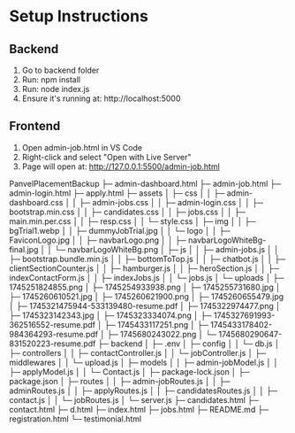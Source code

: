 # Setup Instructions

## Backend
1. Go to backend folder
2. Run: npm install
3. Run: node index.js
4. Ensure it's running at: http://localhost:5000

## Frontend
1. Open admin-job.html in VS Code
2. Right-click and select "Open with Live Server"
3. Page will open at: http://127.0.0.1:5500/admin-job.html



PanvelPlacementBackup
├─ admin-dashboard.html
├─ admin-job.html
├─ admin-login.html
├─ apply.html
├─ assets
│  ├─ css
│  │  ├─ admin-dashboard.css
│  │  ├─ admin-jobs.css
│  │  ├─ admin-login.css
│  │  ├─ bootstrap.min.css
│  │  ├─ candidates.css
│  │  ├─ jobs.css
│  │  ├─ main.min.per.css
│  │  ├─ resp.css
│  │  └─ style.css
│  ├─ img
│  │  ├─ bgTrial1.webp
│  │  ├─ dummyJobTrial.jpg
│  │  └─ logo
│  │     ├─ FaviconLogo.jpg
│  │     ├─ navbarLogo.png
│  │     ├─ navbarLogoWhiteBg-final.jpg
│  │     └─ navbarLogoWhiteBg.png
│  ├─ js
│  │  ├─ admin-jobs.js
│  │  ├─ bootstrap.bundle.min.js
│  │  ├─ bottomToTop.js
│  │  ├─ chatbot.js
│  │  ├─ clientSectionCounter.js
│  │  ├─ hamburger.js
│  │  ├─ heroSection.js
│  │  ├─ indexContactForm.js
│  │  ├─ indexJobs.js
│  │  └─ jobs.js
│  └─ uploads
│     ├─ 1745251824855.png
│     ├─ 1745254933938.png
│     ├─ 1745255731680.jpg
│     ├─ 1745260610521.jpg
│     ├─ 1745260621900.png
│     ├─ 1745260655479.jpg
│     ├─ 1745321475944-533139480-resume.pdf
│     ├─ 1745322974477.png
│     ├─ 1745323142343.jpg
│     ├─ 1745323334074.png
│     ├─ 1745327691993-362516552-resume.pdf
│     ├─ 1745433117251.png
│     ├─ 1745433178402-984364293-resume.pdf
│     ├─ 1745680243022.png
│     └─ 1745680290647-831520223-resume.pdf
├─ backend
│  ├─ .env
│  ├─ config
│  │  └─ db.js
│  ├─ controllers
│  │  ├─ contactController.js
│  │  └─ jobController.js
│  ├─ middlewares
│  │  └─ upload.js
│  ├─ models
│  │  ├─ admin-jobModel.js
│  │  ├─ applyModel.js
│  │  └─ Contact.js
│  ├─ package-lock.json
│  ├─ package.json
│  ├─ routes
│  │  ├─ admin-jobRoutes.js
│  │  ├─ adminRoutes.js
│  │  ├─ applyRoutes.js
│  │  ├─ candidatesRoutes.js
│  │  ├─ contact.js
│  │  └─ jobRoutes.js
│  └─ server.js
├─ candidates.html
├─ contact.html
├─ d.html
├─ index.html
├─ jobs.html
├─ README.md
├─ registration.html
└─ testimonial.html

```